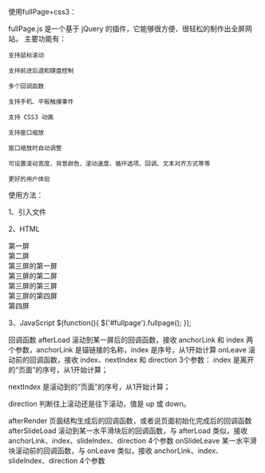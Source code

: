 使用fullPage+css3：

   fullPage.js 是一个基于 jQuery 的插件，它能够很方便、很轻松的制作出全屏网站。
   主要功能有：

	支持鼠标滚动

	支持前进后退和键盘控制

	多个回调函数

	支持手机、平板触摸事件

	支持 CSS3 动画

	支持窗口缩放

	窗口缩放时自动调整

	可设置滚动宽度、背景颜色、滚动速度、循环选项、回调、文本对齐方式等等
   
    更好的用户体验
	

使用方法：

1、引入文件
<link rel="stylesheet" href="css/jquery.fullPage.css">
<script src="js/jquery.min.js"></script>
 
<!-- jquery.easings.min.js 是必须的，用于 easing 参数，也可以使用完整的 jQuery UI 代替 -->
<script src="js/jquery.easings.min.js"></script>
 
<!-- 如果 scrollOverflow 设置为 true，则需要引入 jquery.slimscroll.min.js，一般情况下不需要 -->
<script src="js/jquery.slimscroll.min.js"></script>
 
<script src="js/jquery.fullPage.js"></script>

2、HTML
<div id="fullpage">
    <div class="section">第一屏</div>
    <div class="section">第二屏</div>
    <div class="section">
        <div class="slide">第三屏的第一屏</div>
        <div class="slide">第三屏的第二屏</div>
        <div class="slide">第三屏的第三屏</div>
        <div class="slide">第三屏的第四屏</div>
    </div>
    <div class="section">第四屏</div>
</div>

3、JavaScript
$(function(){
    $('#fullpage').fullpage();
});

回调函数
afterLoad	滚动到某一屏后的回调函数，接收 anchorLink 和 index 两个参数，anchorLink 是锚链接的名称，index 是序号，从1开始计算
onLeave		滚动前的回调函数，接收 index、nextIndex 和 direction 3个参数：
index 		是离开的“页面”的序号，从1开始计算；

nextIndex 	是滚动到的“页面”的序号，从1开始计算；

direction 	判断往上滚动还是往下滚动，值是 up 或 down。

afterRender	页面结构生成后的回调函数，或者说页面初始化完成后的回调函数
afterSlideLoad	滚动到某一水平滑块后的回调函数，与 afterLoad 类似，接收 anchorLink、index、slideIndex、direction 4个参数
onSlideLeave	某一水平滑块滚动前的回调函数，与 onLeave 类似，接收 anchorLink、index、slideIndex、direction 4个参数